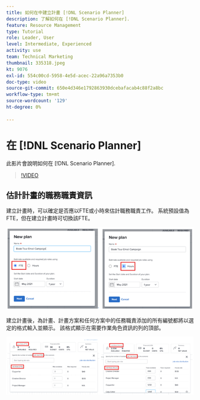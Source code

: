```yaml
---
title: 如何在中建立計畫 [!DNL Scenario Planner]
description: 了解如何在 [!DNL Scenario Planner].
feature: Resource Management
type: Tutorial
role: Leader, User
level: Intermediate, Experienced
activity: use
team: Technical Marketing
thumbnail: 335318.jpeg
kt: 9076
exl-id: 554c00cd-5958-4e5d-acec-22a96a7353b0
doc-type: video
source-git-commit: 650e4d346e1792863930dcebafacab4c88f2a8bc
workflow-type: tm+mt
source-wordcount: '129'
ht-degree: 0%

---
```


# 在 [!DNL Scenario Planner]

此影片會說明如何在 [!DNL Scenario Planner].

>[!VIDEO](https://video.tv.adobe.com/v/335318/?quality=12&learn=on)

## 估計計畫的職務職責資訊

建立計畫時，可以確定是否應以FTE或小時來估計職務職責工作。 系統預設值為FTE，但在建立計畫時可切換該FTE。

![選擇 [!UICONTROL FTE] 或 [!UICONTROL 小時] 在 [!UICONTROL 新計畫] 視窗](assets/scenario-planner-1.png)

建立計畫後，為計畫、計畫方案和任何方案中的任務職責添加的所有編號都將以選定的格式輸入並顯示。 該格式顯示在需要作業角色資訊的列的頂部。

![在 [!UICONTROL FTE] 或 [!UICONTROL 小時] 在 [!DNL Scenario Planner]](assets/scenario-planner-2.png)
